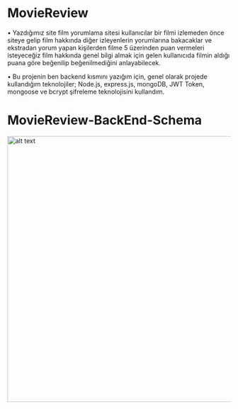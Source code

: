 # MovieReview

•	Yazdığımız site film yorumlama sitesi kullanıcılar bir filmi izlemeden önce siteye gelip film hakkında diğer izleyenlerin yorumlarına bakacaklar ve ekstradan yorum yapan kişilerden filme 5 üzerinden puan vermeleri isteyeceğiz film hakkında genel bilgi almak için gelen kullanıcıda filmin aldığı puana göre beğenilip beğenilmediğini anlayabilecek.

•	Bu projenin ben backend kısmını yazığım için, genel olarak projede kullandığım teknolojiler; Node.js, express.js, mongoDB,  JWT Token, mongoose ve bcrypt şifreleme teknolojisini kullandım.

# MovieReview-BackEnd-Schema
<img src="https://github.com/nurettinyavuz/MovieReview-BackEnd/blob/main/Project%20Images/MovieReview-Backend-Schema.png" alt="alt text" width="1300" height="600">

